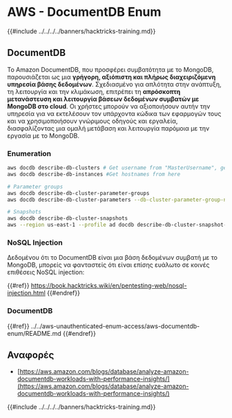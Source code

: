 # AWS - DocumentDB Enum

{{#include ../../../../banners/hacktricks-training.md}}

## DocumentDB

Το Amazon DocumentDB, που προσφέρει συμβατότητα με το MongoDB, παρουσιάζεται ως μια **γρήγορη, αξιόπιστη και πλήρως διαχειριζόμενη υπηρεσία βάσης δεδομένων**. Σχεδιασμένο για απλότητα στην ανάπτυξη, τη λειτουργία και την κλιμάκωση, επιτρέπει τη **απρόσκοπτη μετανάστευση και λειτουργία βάσεων δεδομένων συμβατών με MongoDB στο cloud**. Οι χρήστες μπορούν να αξιοποιήσουν αυτήν την υπηρεσία για να εκτελέσουν τον υπάρχοντα κώδικα των εφαρμογών τους και να χρησιμοποιήσουν γνώριμους οδηγούς και εργαλεία, διασφαλίζοντας μια ομαλή μετάβαση και λειτουργία παρόμοια με την εργασία με το MongoDB.

### Enumeration
```bash
aws docdb describe-db-clusters # Get username from "MasterUsername", get also the endpoint from "Endpoint"
aws docdb describe-db-instances #Get hostnames from here

# Parameter groups
aws docdb describe-db-cluster-parameter-groups
aws docdb describe-db-cluster-parameters --db-cluster-parameter-group-name <param_group_name>

# Snapshots
aws docdb describe-db-cluster-snapshots
aws --region us-east-1 --profile ad docdb describe-db-cluster-snapshot-attributes --db-cluster-snapshot-identifier <snap_id>
```
### NoSQL Injection

Δεδομένου ότι το DocumentDB είναι μια βάση δεδομένων συμβατή με το MongoDB, μπορείς να φανταστείς ότι είναι επίσης ευάλωτο σε κοινές επιθέσεις NoSQL injection:

{{#ref}}
https://book.hacktricks.wiki/en/pentesting-web/nosql-injection.html
{{#endref}}

### DocumentDB

{{#ref}}
../../aws-unauthenticated-enum-access/aws-documentdb-enum/README.md
{{#endref}}

## Αναφορές

- [https://aws.amazon.com/blogs/database/analyze-amazon-documentdb-workloads-with-performance-insights/](https://aws.amazon.com/blogs/database/analyze-amazon-documentdb-workloads-with-performance-insights/)

{{#include ../../../../banners/hacktricks-training.md}}
